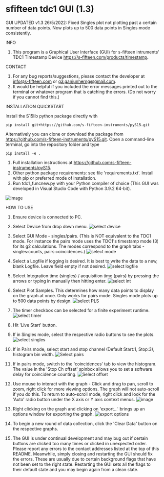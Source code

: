# sfifteen tdc1 GUI (1.3)

GUI UPDATED v1.3 26/5/2022: Fixed Singles plot not plotting past a certain number of data points. Now plots up to 500 data points in Singles mode consistently.

INFO

1. This program is a Graphical User Interface (GUI) for s-fifteen intruments' TDC1 Timestamp Device https://s-fifteen.com/products/timestamp.

CONTACT

1. For any bug reports/suggestions, please contact the developer at info@s-fifteen.com or g3.ganjunherng@gmail.com.
2. It would be helpful if you included the error messages printed out to the terminal or whatever program that is catching the errors. (Do not worry if you cannot find this.)

INSTALLATION QUICKSTART

Install the S15lib python package directly with
 
    pip install git+https://github.com/s-fifteen-instruments/pyS15.git

Alternatively you can clone or download the package from https://github.com/s-fifteen-instruments/pyS15.git.
Open a command-line terminal, go into the repository folder and type
  
    pip install -e .
    
1. Full installation instructions at https://github.com/s-fifteen-instruments/pyS15.
2. Other python package requirements: see file 'requirements.txt'. Install with pip or preferred mode of installation.
3. Run tdc1_funcnew.py with your Python compiler of choice (This GUI was developed in Visual Studio Code with Python 3.9.2 64-bit).

![image](https://user-images.githubusercontent.com/52197879/170422100-23122dfd-e280-49e3-ac07-c9b82dcaed8d.png)

HOW TO USE

1. Ensure device is connected to PC.
2. Select Device from drop down menu.
![select device](https://user-images.githubusercontent.com/52197879/125743242-5732c121-e92b-47c1-a0f3-795c76d3afe1.png)


3. Select GUI Mode - singles/pairs. (This is NOT equivalent to the TDC1 mode. For instance the pairs mode uses the TDC1's timestamp mode (3) for its g2 calculations. The modes correspond to the graph tabs - singles:counts, pairs:coincidences.)
![select mode](https://user-images.githubusercontent.com/52197879/125743271-b7decbf9-0b53-49d6-9d52-a14b408ac217.png)


4. Select a Logfile if logging is desired. It is best to write the data to a new, blank Logfile. Leave field empty if not desired.
![select logfile](https://user-images.githubusercontent.com/52197879/125744902-95df7e59-e13f-4c33-9e13-d7f9f9c8273f.png)


5. Select Integration time (singles) / acquisition time (pairs) by pressing the arrows or typing in manually then hitting enter.
![select int](https://user-images.githubusercontent.com/52197879/125743293-5a772701-c621-4e8d-826e-7f4b92b341b7.png)

6. Select Plot Samples. This determines how many data points to display on the graph at once. Only works for pairs mode. Singles mode plots up to 500 data points by design.
![select PLS](https://user-images.githubusercontent.com/52197879/125743318-82824e87-a36e-49c5-a2dc-a6a3dd8249d2.png)

7. The timer checkbox can be selected for a finite experiment runtime.
![select timer](https://user-images.githubusercontent.com/52197879/125743523-d6fb2db6-9a5b-4685-8c38-4306e65c1348.png)


8. Hit 'Live Start' button.
9. If in Singles mode, select the respective radio buttons to see the plots.
![select singles](https://user-images.githubusercontent.com/52197879/125743782-23614597-6510-447f-aa90-b8ac12c0d554.png)


10. If in Pairs mode, select start and stop channel (Default Start:1, Stop:3), histogram bin width.
![Select pairs](https://user-images.githubusercontent.com/52197879/125743807-aa69677b-c575-46ae-8f92-dc42a3dd29a2.png)

11. If in pairs mode, switch to the 'coincidences' tab to view the histogram. The value in the 'Stop Ch offset' spinbox allows you to set a software delay for coincidence counting.
![Select offset](https://user-images.githubusercontent.com/52197879/125745117-5d8c192d-4a1c-4276-bdef-033a74c79454.png)

12. Use mouse to interact with the graph - Click and drag to pan, scroll to zoom, right click for more viewing options. The graph will not auto-scroll if you do this. To return to auto-scroll mode, right click and look for the 'Auto' radio button under the X axis or Y axis context menus. ![image](https://user-images.githubusercontent.com/52197879/170422660-54f87ebe-f94c-4aee-8ac9-7dd43fb80289.png)

13. Right clicking on the graph and clicking on 'export...' brings up an options window for exporting the graph.
![export options](https://user-images.githubusercontent.com/52197879/125744126-8405c494-2602-48dc-b9ad-fd294ba0b8f3.png)

14. To begin a new round of data collection, click the 'Clear Data' button on the respective graphs.

15. The GUI is under continual development and may bug out if certain buttons are clicked too many times or clicked in unexpected order. Please report any errors to the contact addresses listed at the top of this README. Meanwhile, simply closing and restarting the GUI should fix the errors. These are usually due to certain background flags that have not been set to the right state. Restarting the GUI sets all the flags to their default state and you may begin again from a clean slate.
